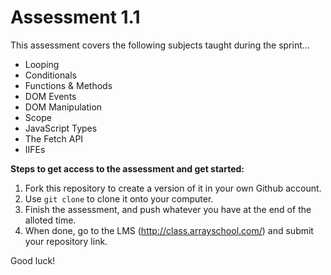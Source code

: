 # Assessment 1.1

This assessment covers the following subjects taught during the sprint...

- Looping
- Conditionals
- Functions & Methods
- DOM Events
- DOM Manipulation
- Scope
- JavaScript Types
- The Fetch API
- IIFEs

**Steps to get access to the assessment and get started:**

1. Fork this repository to create a version of it in your own Github account. 
2. Use `git clone` to clone it onto your computer. 
3. Finish the assessment, and push whatever you have at the end of the alloted time. 
4. When done, go to the LMS (http://class.arrayschool.com/) and submit your repository link. 

Good luck!
